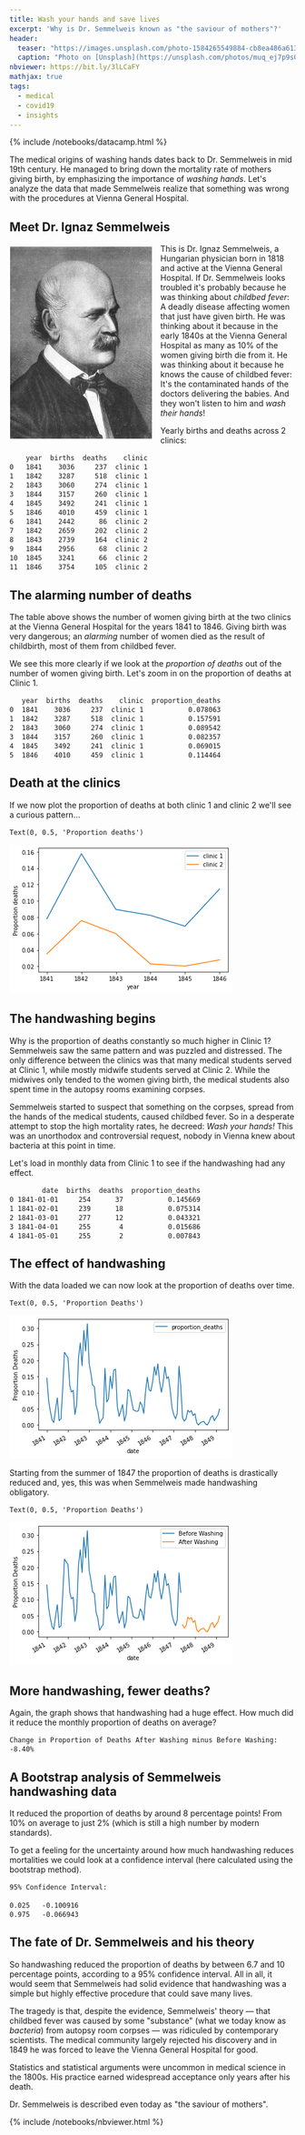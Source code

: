 ```yaml
---
title: Wash your hands and save lives
excerpt: 'Why is Dr. Semmelweis known as "the saviour of mothers"?'
header:
  teaser: "https://images.unsplash.com/photo-1584265549884-cb8ea486a613?ixid=MXwxMjA3fDB8MHxwaG90by1wYWdlfHx8fGVufDB8fHw%3D&ixlib=rb-1.2.1&auto=format&fit=crop&w=750&q=80"
  caption: "Photo on [Unsplash](https://unsplash.com/photos/muq_ej7p9s0)"
nbviewer: https://bit.ly/3lLCaFY
mathjax: true
tags:
  - medical
  - covid19
  - insights
---
```

{% include /notebooks/datacamp.html %}

The medical origins of washing hands dates back to Dr. Semmelweis in mid 19th century. He managed to bring down the mortality rate of mothers giving birth, by emphasizing the importance of *washing hands*. Let's analyze the data that made Semmelweis realize that something was wrong with the procedures at Vienna General Hospital.

## Meet Dr. Ignaz Semmelweis
<p><img style="float: left;margin:5px 15px 5px 1px" src="/assets/images/wash-your-hands_files/ignaz_semmelweis_1860.jpg"></p>
<p>This is Dr. Ignaz Semmelweis, a Hungarian physician born in 1818 and active at the Vienna General Hospital. If Dr. Semmelweis looks troubled it's probably because he was thinking about <em>childbed fever</em>: A deadly disease affecting women that just have given birth. He was thinking about it because in the early 1840s at the Vienna General Hospital as many as 10% of the women giving birth die from it. He was thinking about it because he knows the cause of childbed fever: It's the contaminated hands of the doctors delivering the babies. And they won't listen to him and <em>wash their hands</em>!</p>

Yearly births and deaths across 2 clinics:

        year  births  deaths    clinic
    0   1841    3036     237  clinic 1
    1   1842    3287     518  clinic 1
    2   1843    3060     274  clinic 1
    3   1844    3157     260  clinic 1
    4   1845    3492     241  clinic 1
    5   1846    4010     459  clinic 1
    6   1841    2442      86  clinic 2
    7   1842    2659     202  clinic 2
    8   1843    2739     164  clinic 2
    9   1844    2956      68  clinic 2
    10  1845    3241      66  clinic 2
    11  1846    3754     105  clinic 2


## The alarming number of deaths
<p>The table above shows the number of women giving birth at the two clinics at the Vienna General Hospital for the years 1841 to 1846. Giving birth was very dangerous; an <em>alarming</em> number of women died as the result of childbirth, most of them from childbed fever.</p>
<p>We see this more clearly if we look at the <em>proportion of deaths</em> out of the number of women giving birth. Let's zoom in on the proportion of deaths at Clinic 1.</p>

       year  births  deaths    clinic  proportion_deaths
    0  1841    3036     237  clinic 1           0.078063
    1  1842    3287     518  clinic 1           0.157591
    2  1843    3060     274  clinic 1           0.089542
    3  1844    3157     260  clinic 1           0.082357
    4  1845    3492     241  clinic 1           0.069015
    5  1846    4010     459  clinic 1           0.114464


## Death at the clinics
<p>If we now plot the proportion of deaths at both clinic 1 and clinic 2  we'll see a curious pattern…</p>


    Text(0, 0.5, 'Proportion deaths')

<img src="/assets/images/wash-your-hands_files/wash-your-hands_6_1.png">


## The handwashing begins
<p>Why is the proportion of deaths constantly so much higher in Clinic 1? Semmelweis saw the same pattern and was puzzled and distressed. The only difference between the clinics was that many medical students served at Clinic 1, while mostly midwife students served at Clinic 2. While the midwives only tended to the women giving birth, the medical students also spent time in the autopsy rooms examining corpses. </p>
<p>Semmelweis started to suspect that something on the corpses, spread from the hands of the medical students, caused childbed fever. So in a desperate attempt to stop the high mortality rates, he decreed: <em>Wash your hands!</em> This was an unorthodox and controversial request, nobody in Vienna knew about bacteria at this point in time. </p>
<p>Let's load in monthly data from Clinic 1 to see if the handwashing had any effect.</p>

            date  births  deaths  proportion_deaths
    0 1841-01-01     254      37           0.145669
    1 1841-02-01     239      18           0.075314
    2 1841-03-01     277      12           0.043321
    3 1841-04-01     255       4           0.015686
    4 1841-05-01     255       2           0.007843


## The effect of handwashing
<p>With the data loaded we can now look at the proportion of deaths over time.</p>


    Text(0, 0.5, 'Proportion Deaths')

<img src="/assets/images/wash-your-hands_files/wash-your-hands_10_1.png">


<p>Starting from the summer of 1847 the proportion of deaths is drastically reduced and, yes, this was when Semmelweis made handwashing obligatory. </p>


    Text(0, 0.5, 'Proportion Deaths')

<img src="/assets/images/wash-your-hands_files/wash-your-hands_12_1.png">


## More handwashing, fewer deaths?
<p>Again, the graph shows that handwashing had a huge effect. How much did it reduce the monthly proportion of deaths on average?</p>

    Change in Proportion of Deaths After Washing minus Before Washing: -8.40%


## A Bootstrap analysis of Semmelweis handwashing data
<p>It reduced the proportion of deaths by around 8 percentage points! From 10% on average to just 2% (which is still a high number by modern standards). </p>
<p>To get a feeling for the uncertainty around how much handwashing reduces mortalities we could look at a confidence interval (here calculated using the bootstrap method).</p>

    95% Confidence Interval:

    0.025   -0.100916
    0.975   -0.066943



## The fate of Dr. Semmelweis and his theory
<p>So handwashing reduced the proportion of deaths by between 6.7 and 10 percentage points, according to a 95% confidence interval. All in all, it would seem that Semmelweis had solid evidence that handwashing was a simple but highly effective procedure that could save many lives.</p>
<p>The tragedy is that, despite the evidence, Semmelweis' theory — that childbed fever was caused by some "substance" (what we today know as <em>bacteria</em>) from autopsy room corpses — was ridiculed by contemporary scientists. The medical community largely rejected his discovery and in 1849 he was forced to leave the Vienna General Hospital for good.</p>
<p>Statistics and statistical arguments were uncommon in medical science in the 1800s. His practice earned widespread acceptance only years after his death.</p> 
<p>Dr. Semmelweis is described even today as "the saviour of mothers".</p>

{% include /notebooks/nbviewer.html %}